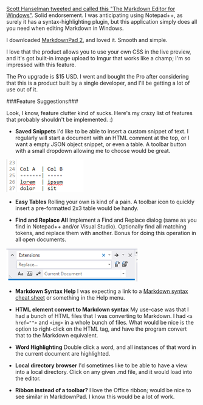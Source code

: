 <!--{Title:"MarkdownPad 2. Windows editor for markdown files", PublishedOn:"13-Sep-2013 12:46", Intro:"If you use Markdown in Windows, consider trying MarkdownPad 2."} -->
 
[Scott Hanselman tweeted and called this "The Markdown Editor for Windows"](https://twitter.com/shanselman/status/309193260402888705). Solid endorsement. I was anticipating using Notepad++, as surely it has a syntax-highlighting plugin, but this application simply does all you need when editing Markdown in Windows.

I downloaded [MarkdownPad 2](http://markdownpad.com), and loved it. Smooth and simple.

I love that the product allows you to use your own CSS in the live preview, and it's got built-in image upload to Imgur that works like a champ; I'm so impressed with this feature.

The Pro upgrade is $15 USD. I went and bought the Pro after considering that this is a product built by a single developer, and I'll be getting a lot of use out of it.

###Feature Suggestions###

Look, I know, feature clutter kind of sucks. Here's my crazy list of features that probably shouldn't be implemented. :)  

* **Saved Snippets**
I'd like to be able to insert a custom snippet of text. I regularly will start a document with an HTML comment at the top, or I want a empty JSON object snippet, or even a table. A toolbar button with a small dropdown allowing me to choose would be great. 

![](img/markdownpad_tables.png)

* **Easy Tables**
Rolling your own is kind of a pain. A toolbar icon to quickly insert a pre-formatted 2x3 table would be handy.

* **Find and Replace All**
Implement a Find and Replace dialog (same as you find in Notepad++ and/or Visual Studio). Optionally find all matching tokens, and replace them with another. Bonus for doing this operation in all open documents.

![](img/markdownpad-find-replace-suggestion.png)

* **Markdown Syntax Help**
I was expecting a link to a [Markdown syntax cheat sheet](https://gist.github.com/howar31/5963000) or something in the Help menu. 

* **HTML element convert to Markdown syntax**
My use-case was that I had a bunch of HTML files that I was converting to Markdown. I had `<a href="">` and `<img>` in a whole bunch of files.
What would be nice is the option to right-click on the HTML tag, and have the program convert that to the Markdown equivalent.

* **Word Highlighting**
Double click a word, and all instances of that word in the current document are highlighted.

* **Local directory browser**
I'd sometimes like to be able to have a view into a local directory. Click on any given .md file, and it would load into the editor.

* **Ribbon instead of a toolbar?**
I love the Office ribbon; would be nice to see similar in MarkdownPad. I know this would be a lot of work.
 